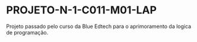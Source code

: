 # PROJETO-N-1-C011-M01-LAP
Projeto passado pelo curso da Blue Edtech para o aprimoramento da logica de programação.

